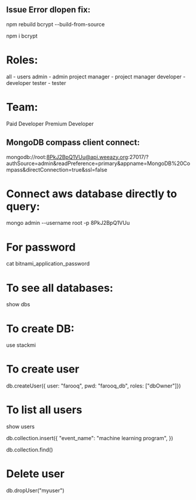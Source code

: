 Issue Error dlopen fix:
-----------------------
npm rebuild bcrypt --build-from-source

npm i bcrypt

# Roles:
all - users
admin - admin
project manager - project manager
developer - developer
tester - tester

# Team:
Paid Developer
Premium Developer

MongoDB compass client connect:
----------------------------
mongodb://root:8PkJ2BpQ1VUu@api.weeazy.org:27017/?authSource=admin&readPreference=primary&appname=MongoDB%20Compass&directConnection=true&ssl=false

# Connect aws database directly to query:
mongo admin --username root -p
8PkJ2BpQ1VUu
# For password
cat bitnami_application_password

# To see all databases:
show dbs

# To create DB:
use stackmi

# To create user
db.createUser({ user: "farooq", pwd: "farooq_db", roles: ["dbOwner"]})

# To list all users
show users

db.collection.insert({
         "event_name": "machine learning program",
})

db.collection.find()

# Delete user
db.dropUser("myuser")